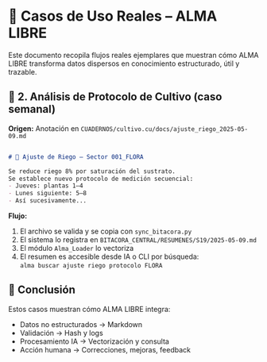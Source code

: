 # 📘 Casos de Uso Reales – ALMA LIBRE

Este documento recopila flujos reales ejemplares que muestran cómo ALMA LIBRE transforma datos dispersos en conocimiento estructurado, útil y trazable.


## 🌱 2. Análisis de Protocolo de Cultivo (caso semanal)

**Origen:** Anotación en `CUADERNOS/cultivo.cu/docs/ajuste_riego_2025-05-09.md`

```markdown

# 🌿 Ajuste de Riego – Sector 001_FLORA

Se reduce riego 8% por saturación del sustrato.  
Se establece nuevo protocolo de medición secuencial:  
- Jueves: plantas 1–4  
- Lunes siguiente: 5–8  
- Así sucesivamente...
```

**Flujo:**

1. El archivo se valida y se copia con `sync_bitacora.py`
2. El sistema lo registra en `BITACORA_CENTRAL/RESUMENES/S19/2025-05-09.md`
3. El módulo `Alma_Loader` lo vectoriza
4. El resumen es accesible desde IA o CLI por búsqueda:  
   `alma buscar ajuste riego protocolo FLORA`


## 🧠 Conclusión

Estos casos muestran cómo ALMA LIBRE integra:
- Datos no estructurados → Markdown
- Validación → Hash y logs
- Procesamiento IA → Vectorización y consulta
- Acción humana → Correcciones, mejoras, feedback

